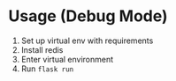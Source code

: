 # Usage (Debug Mode)
1. Set up virtual env with requirements
2. Install redis
3. Enter virtual environment
4. Run `flask run`
